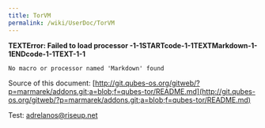 ```yaml
---
title: TorVM
permalink: /wiki/UserDoc/TorVM
---
```


**TEXTError: Failed to load processor -1-1STARTcode-1-1TEXTMarkdown-1-1ENDcode-1-1TEXT-1-1**

    No macro or processor named 'Markdown' found

Source of this document: [​http://git.qubes-os.org/gitweb/?p=marmarek/addons.git;a=blob;f=qubes-tor/README.md](http://git.qubes-os.org/gitweb/?p=marmarek/addons.git;a=blob;f=qubes-tor/README.md)

Test: [​adrelanos@riseup.net](mailto:adrelanos@riseup.net)
